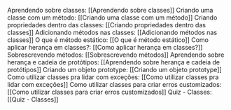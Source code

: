 
Aprendendo sobre classes: [[Aprendendo sobre classes]]
Criando uma classe com um método: [[Criando uma classe com um método]]
Criando propriedades dentro das classes: [[Criando propriedades dentro das classes]]
Adicionando métodos nas classes: [[Adicionando métodos nas classes]]
O que é método estático: [[O que é método estático]]
Como aplicar herança em classes?: [[Como aplicar herança em classes?]]
Sobrescrevendo métodos: [[Sobrescrevendo métodos]]
Aprendendo sobre herança e cadeia de protótipos: [[Aprendendo sobre herança e cadeia de protótipos]]
Criando um objeto prototype: [[Criando um objeto prototype]]
Como utilizar classes pra lidar com exceções: [[Como utilizar classes pra lidar com exceções]]
Como utilizar classes para criar erros customizados: [[Como utilizar classes para criar erros customizados]]
Quiz - Classes: [[Quiz - Classes]]
